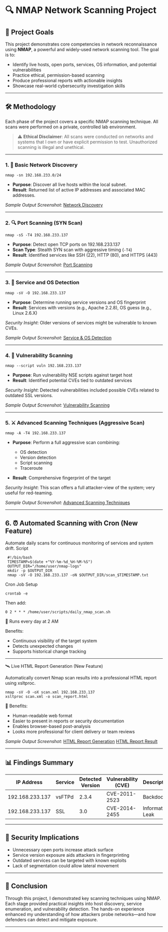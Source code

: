 # 🔍 NMAP Network Scanning Project

## 🧠 Project Goals

This project demonstrates core competencies in network reconnaissance using **NMAP**, a powerful and widely-used network scanning tool. The goal is to:

* Identify live hosts, open ports, services, OS information, and potential vulnerabilities
* Practice ethical, permission-based scanning
* Produce professional reports with actionable insights
* Showcase real-world cybersecurity investigation skills

---

## 🛠️ Methodology

Each phase of the project covers a specific NMAP scanning technique. All scans were performed on a private, controlled lab environment.

> ⚠️ **Ethical Disclaimer**: All scans were conducted on networks and systems that I own or have explicit permission to test. Unauthorized scanning is illegal and unethical.

---

### 1. 📡 Basic Network Discovery

```
nmap -sn 192.168.233.0/24
```

* **Purpose**: Discover all live hosts within the local subnet.
* **Result**: Returned list of active IP addresses and associated MAC addresses.

*Sample Output Screenshot:*
[Network Discovery](Screenshots/Network_Discovery.png)

---

### 2. 🔍 Port Scanning (SYN Scan)

```
nmap -sS -T4 192.168.233.137
```

* **Purpose**: Detect open TCP ports on 192.168.233.137
* **Scan Type**: Stealth SYN scan with aggressive timing (`-T4`)
* **Result**: Identified services like SSH (22), HTTP (80), and HTTPS (443)

*Sample Output Screenshot:*
[Port Scanning](Screenshots/Port_Scanning.png)

---

### 3. 🧬 Service and OS Detection

```
nmap -sV -O 192.168.233.137
```

* **Purpose**: Determine running service versions and OS fingerprint
* **Result**: Services with versions (e.g., Apache 2.2.8), OS guess (e.g., Linux 2.6.X)

*Security Insight*: Older versions of services might be vulnerable to known CVEs.

*Sample Output Screenshot:*
[Service & OS Detection](Screenshots/Service_and_OS_Detection.png)

---

### 4. 🚨 Vulnerability Scanning

```
nmap --script vuln 192.168.233.137
```

* **Purpose**: Run vulnerability NSE scripts against target host
* **Result**: Identified potential CVEs tied to outdated services

*Security Insight*: Detected vulnerabilities included possible CVEs related to outdated SSL versions.

*Sample Output Screenshot:*
[Vulnerability Scanning](Screenshots/Vulnerability_Scanning.png)

---

### 5. ⚔️ Advanced Scanning Techniques (Aggressive Scan)

```
nmap -A -T4 192.168.233.137
```

* **Purpose**: Perform a full aggressive scan combining:

  * OS detection
  * Version detection
  * Script scanning
  * Traceroute
* **Result**: Comprehensive fingerprint of the target

*Security Insight*: This scan offers a full attacker-view of the system; very useful for red-teaming.

*Sample Output Screenshot:*
[Advanced Scanning Techniques](Screenshots/Advanced_Scanning_Techniques.png)

---

## 6. ⏰ Automated Scanning with Cron (New Feature)

Automate daily scans for continuous monitoring of services and system drift.
Script

     #!/bin/bash
     TIMESTAMP=$(date +"%Y-%m-%d_%H-%M-%S")
     OUTPUT_DIR="/home/user/nmap-logs"
     mkdir -p $OUTPUT_DIR
     nmap -sV -O 192.168.233.137 -oN $OUTPUT_DIR/scan_$TIMESTAMP.txt

Cron Job Setup

    crontab -e

Then add:

    0 2 * * * /home/user/scripts/daily_nmap_scan.sh

🔄 Runs every day at 2 AM

Benefits:
- Continuous visibility of the target system
- Detects unexpected changes
- Supports historical change tracking

---

🛰️ Live HTML Report Generation (New Feature)

Automatically convert Nmap scan results into a professional HTML report using xsltproc.

    nmap -sV -O -oX scan.xml 192.168.233.137
    xsltproc scan.xml -o scan_report.html

🧩 Benefits:
- Human-readable web format
- Easier to present in reports or security documentation
- Enables browser-based post-analysis
- Looks more professional for client delivery or team reviews

*Sample Output Screenshot:*
[HTML Report Generation](Screenshots/XML.png)
[HTML Report Result](Screenshots/HTML.png)

---

## 📊 Findings Summary

| IP Address      | Service      | Detected Version | Vulnerability (CVE) | Description                              |
| --------------- | ------------ | ---------------- | ------------------- | ---------------------------------------- |
| 192.168.233.137 | vsFTPd       | 2.3.4            | CVE-2011-2523       | Backdoor                                 |
| 192.168.233.137 | SSL          | 3.0              | CVE-2014-2455       | Information Leak                         |


---

## 🔐 Security Implications

* Unnecessary open ports increase attack surface
* Service version exposure aids attackers in fingerprinting
* Outdated services can be targeted with known exploits
* Lack of segmentation could allow lateral movement

---

## 🧾 Conclusion

Through this project, I demonstrated key scanning techniques using NMAP. Each stage provided practical insights into host discovery, service enumeration, and vulnerability detection. The hands-on experience enhanced my understanding of how attackers probe networks—and how defenders can detect and mitigate exposure.

---




